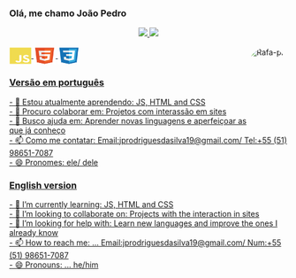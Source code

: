 ### Olá, me chamo João Pedro

<div align="center">
  <a href="https://github.com/Ryuuji21">
  <img height="180em" src="https://github-readme-stats.vercel.app/api?username=Ryuuji21&show_icons=true&theme=dark&include_all_commits=true&count_private=true"/>
  <img height="180em" src="https://github-readme-stats.vercel.app/api/top-langs/?username=Ryuuji21&layout=compact&langs_count=7&theme=dark"/>
</div>
  
  <div style="display: inline_block"><br>
  <img align="center" alt="Rafa-Js" height="30" width="40" src="https://raw.githubusercontent.com/devicons/devicon/master/icons/javascript/javascript-plain.svg">
  <img align="center" alt="Rafa-HTML" height="30" width="40" src="https://raw.githubusercontent.com/devicons/devicon/master/icons/html5/html5-original.svg">
  <img align="center" alt="Rafa-CSS" height="30" width="40" src="https://raw.githubusercontent.com/devicons/devicon/master/icons/css3/css3-original.svg">
  <img align="right" alt="Rafa-pic" height="150" style="border-radius:50px;" src="https://media.discordapp.net/attachments/639956127056134178/890373478988013628/Publicacoes_Instagram_1_1.png?width=676&height=676">
</div>

  <h3>Versão em português</h3>
 <div>
- 🌱 Estou atualmente aprendendo: JS, HTML and CSS
   <br>
- 👯 Procuro colaborar em: Projetos com interassão em sites
   <br>
- 🤔 Busco ajuda em: Aprender novas linguagens e aperfeiçoar as que já conheço
   <br>
- 📫 Como me contatar: Email:jprodriguesdasilva19@gmail.com/ Tel:+55 (51) 98651-7087
   <br>
- 😄 Pronomes: ele/ dele
   <br>
<div>
  
  <h3>English version</h3>
 <div>
- 🌱 I’m currently learning: JS, HTML and CSS
   <br>
- 👯 I’m looking to collaborate on: Projects with the interaction in sites
   <br>
- 🤔 I’m looking for help with: Learn new languages and improve the ones I already know
   <br>
- 📫 How to reach me: ... Email:jprodriguesdasilva19@gmail.com/ Num:+55 (51) 98651-7087
   <br>
- 😄 Pronouns: ... he/him
   <br>
<div>
